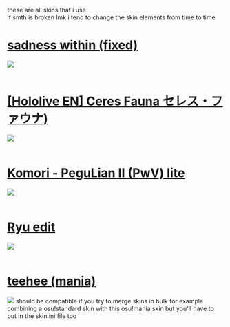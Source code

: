 these are all skins that i use <br>
if smth is broken lmk
i tend to change the skin elements from time to time
<br>
# [sadness within (fixed)](https://infitrail.s-ul.eu/1se766S7)
![](https://github.com/InfiTrail/skins/assets/137624518/17215dc4-b316-4dfe-a734-1d79b254f7b9)
<br>
<br>
# [[Hololive EN] Ceres Fauna セレス・ファウナ)](https://infitrail.s-ul.eu/sXzZwNIK)
![](https://github.com/InfiTrail/skins/assets/137624518/d92984cb-5186-4e0f-bd49-86490a2abd4d)
<br>
<br>
# [Komori - PeguLian II (PwV) lite](https://infitrail.s-ul.eu/uy4DyoNl)
![](https://github.com/InfiTrail/skins/assets/137624518/b79a50f2-ecfe-4a2b-9303-cd1ce18d5977)
<br>
<br>
# [Ryu edit](https://infitrail.s-ul.eu/HBxO6icR)
![](https://github.com/InfiTrail/skins/assets/137624518/442c6f6d-a063-4dfb-82a1-86bb25ae5206)
<br>
<br>
# [teehee (mania)](https://infitrail.s-ul.eu/WTsC2ZeQ)
![](https://github.com/user-attachments/assets/cafb79dd-c7be-469d-a9d0-11477e2eb306)
should be compatible if you try to merge skins in bulk for example combining a osu!standard skin with this osu!mania skin but you'll have to put in the skin.ini file too
<br>

